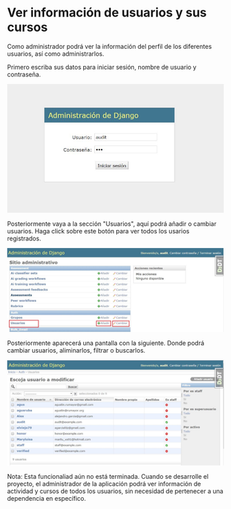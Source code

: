 # Ver información de usuarios y sus cursos

Como administrador podrá ver la información del perfil de los diferentes usuarios, así como administrarlos.

Primero escriba sus datos para iniciar sesión, nombre de usuario y contraseña.

![home](../images/4-1.JPG)

Posteriormente vaya a la sección "Usuarios", aquí podrá añadir o cambiar usuarios. Haga click sobre este botón para ver todos los usarios registrados. 

![home](../images/4-3-1.JPG)

Posteriormente aparecerá una pantalla con la siguiente. Donde podrá cambiar usuarios, aliminarlos, filtrar o buscarlos.
 
![home](../images/4-4.JPG)

Nota: Esta funcionaliad aún no está terminada. Cuando se desarrolle el proyecto, el administrador de la aplicación podrá ver información de actividad y cursos de todos los usuarios, sin necesidad de pertenecer a una dependencia en específico. 